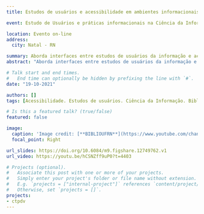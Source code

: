 ```yaml
---
title: Estudos de usuários e acessibilidade em ambientes informacionais digitais

event: Estudo de Usuários e práticas informacionais na Ciência da Informação

location: Evento on-line
address:
  city: Natal - RN

summary: Aborda interfaces entre estudos de usuários da informação e acessibilidade digital.
abstract: "Aborda interfaces entre estudos de usuários da informação e acessibilidade digital."

# Talk start and end times.
#   End time can optionally be hidden by prefixing the line with `#`.
date: "19-10-2021"

authors: []
tags: [Acessibilidade. Estudos de usuários. Ciência da Informação. Biblioteconomia. Ambiente informacional digital.]

# Is this a featured talk? (true/false)
featured: false

image:
  caption: 'Image credit: [**BIBLIOUFRN**](https://www.youtube.com/channel/UCwDa29kE-P95t-SlJ91LYGQ)'
  focal_point: Right

url_slides: https://doi.org/10.6084/m9.figshare.12749762.v1
url_video: https://youtu.be/hCSNZff9uP0?t=4403

# Projects (optional).
#   Associate this post with one or more of your projects.
#   Simply enter your project's folder or file name without extension.
#   E.g. `projects = ["internal-project"]` references `content/project/deep-learning/index.md`.
#   Otherwise, set `projects = []`.
projects:
- ctpdv
---
```


